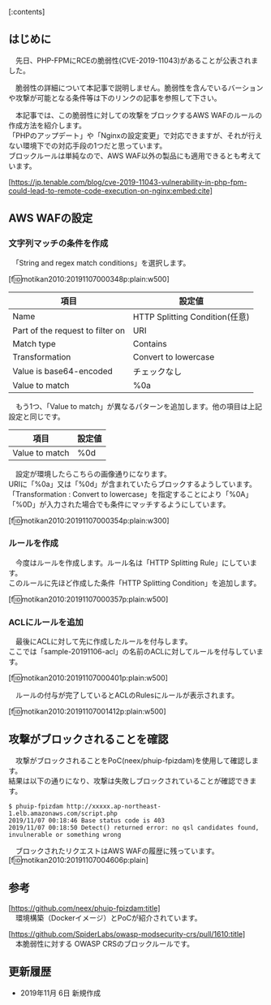 <div class="contents-box">
  <p>[:contents]</p>
</div>

## はじめに

　先日、PHP-FPMにRCEの脆弱性(CVE-2019-11043)があることが公表されました。  

　脆弱性の詳細について本記事で説明しません。脆弱性を含んでいるバーションや攻撃が可能となる条件等は下のリンクの記事を参照して下さい。  

　本記事では、この脆弱性に対しての攻撃をブロックするAWS WAFのルールの作成方法を紹介します。  
「PHPのアップデート」や「Nginxの設定変更」で対応できますが、それが行えない環境下での対応手段の1つだと思っています。  
ブロックルールは単純なので、AWS WAF以外の製品にも適用できるとも考えています。

[https://jp.tenable.com/blog/cve-2019-11043-vulnerability-in-php-fpm-could-lead-to-remote-code-execution-on-nginx:embed:cite]



<!-- more -->

## AWS WAFの設定

### 文字列マッチの条件を作成

　「String and regex match conditions」を選択します。

[f:id:motikan2010:20191107000348p:plain:w500]

| 項目 | 設定値 |
| - | - |
| Name | HTTP Splitting Condition(任意) |
| Part of the request to filter on | URI |
| Match type | Contains |
| Transformation | Convert to lowercase |
| Value is base64-encoded | チェックなし |
| Value to match | %0a |

　もう1つ、「Value to match」が異なるパターンを追加します。他の項目は上記設定と同じです。  

| 項目 | 設定値 |
| - | - |
| Value to match | %0d |

　設定が環境したらこちらの画像通りになります。  
<span class="m-y">URIに「%0a」又は「%0d」が含まれていたらブロック</span>するようしています。  
「Transformation : Convert to lowercase」を指定することにより「%0A」「%0D」が入力された場合でも条件にマッチするようにしています。

[f:id:motikan2010:20191107000354p:plain:w300]

### ルールを作成

　今度はルールを作成します。ルール名は「HTTP Splitting Rule」にしています。  
このルールに先ほど作成した条件「HTTP Splitting Condition」を追加します。

[f:id:motikan2010:20191107000357p:plain:w500]

### ACLにルールを追加

　最後にACLに対して先に作成したルールを付与します。  
ここでは「sample-20191106-acl」の名前のACLに対してルールを付与しています。

[f:id:motikan2010:20191107000401p:plain:w500]

　ルールの付与が完了しているとACLのRulesにルールが表示されます。

[f:id:motikan2010:20191107001412p:plain:w500]

## 攻撃がブロックされることを確認

　攻撃がブロックされることをPoC(neex/phuip-fpizdam)を使用して確認します。  
結果は以下の通りになり、攻撃は失敗しブロックされていることが確認できます。
```
$ phuip-fpizdam http://xxxxx.ap-northeast-1.elb.amazonaws.com/script.php
2019/11/07 00:18:46 Base status code is 403
2019/11/07 00:18:50 Detect() returned error: no qsl candidates found, invulnerable or something wrong
```

　ブロックされたリクエストはAWS WAFの履歴に残っています。  
[f:id:motikan2010:20191107004606p:plain]

## 参考

[https://github.com/neex/phuip-fpizdam:title]  
　環境構築（Dockerイメージ）とPoCが紹介されています。

[https://github.com/SpiderLabs/owasp-modsecurity-crs/pull/1610:title]  
　本脆弱性に対する OWASP CRSのブロックルールです。

## 更新履歴
- 2019年11月 6日 新規作成
